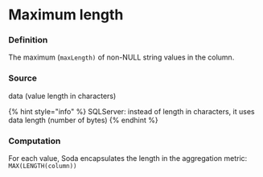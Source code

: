 # Maximum length

### Definition

The maximum (`maxLength)` of non-NULL string values in the column.

### Source

data (value length in characters)

{% hint style="info" %}
SQLServer: instead of length in characters, it uses data length (number of bytes)
{% endhint %}

### Computation

For each value, Soda encapsulates the length in the aggregation metric: `MAX(LENGTH(column))`
